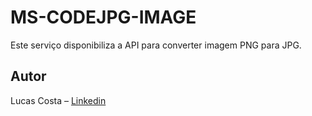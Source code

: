 # MS-CODEJPG-IMAGE

Este serviço disponibiliza a API para converter imagem PNG para JPG.

## Autor
Lucas Costa – [Linkedin](https://www.linkedin.com/in/lucashcruzcosta/)
